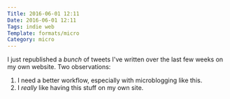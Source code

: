 ```yaml
---
Title: 2016-06-01 12:11
Date: 2016-06-01 12:11
Tags: indie web
Template: formats/micro
Category: micro
---
```


I just republished a *bunch* of tweets I've written over the last few weeks on my own website. Two observations:

1. I need a better workflow, especially with microblogging like this.
2. I *really* like having this stuff on my own site.
